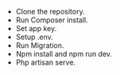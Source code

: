 -   Clone the repository.
-   Run Composer install.
-   Set app key.
-   Setup .env.
-   Run Migration.
-   Npm install and npm run dev.
-   Php artisan serve.
